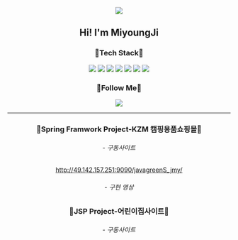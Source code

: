 <div align="center">
  <p>
    <img src="https://capsule-render.vercel.app/api?type=waving&&color=gradient&height=200&section=header&text=Welcome&fontSize=60&fontAlignY=38" />
  </p>
  <div>
    <h2>Hi! I'm MiyoungJi</h2>
  </div>  
  <div class="center">
    <h3>🌳Tech Stack🌳</h3>   
    <img src="https://img.shields.io/badge/Java-ED8B00?style=flat-square&logo=java&logoColor=white"/>
    <img src="https://img.shields.io/badge/CSS3-1572B6?style=flat-square&logo=css3&logoColor=white"/>
    <img src="https://img.shields.io/badge/Spring-6DB33F?style=flat-square&logo=spring&logoColor=white"/>
    <img src="https://img.shields.io/badge/HTML5-E34F26?style=flat-square&logo=html5&logoColor=white"/>
    <img src="https://img.shields.io/badge/jQuery-0769AD?style=flat-square&logo=jquery&logoColor=white"/>
    <img src="https://img.shields.io/badge/JavaScript-F7DF1E?style=flat-square&logo=JavaScript&logoColor=white"/>
    <img src="https://img.shields.io/badge/MySQL-4479A1?style=flat-square&logo=MySQL&logoColor=white"/>
  </div>
  <div>
    <h3>🌼Follow Me🌼</h3>   
    <a href="mailto:jmy4197@gmail.com"><img src="https://img.shields.io/badge/Gmail-d14836?style=flat-square&logo=Gmail&logoColor=white&link=mailto:jmy4197@gmail.com"/></a>
  </div>
  <hr/>
  <div>
    <h3>🌹Spring Framwork Project-KZM 캠핑용품쇼핑몰🌹</h3>
    <h6>- 구동사이트</h6>
    <a href="http://49.142.157.251:9090/javagreenS_jmy/">http://49.142.157.251:9090/javagreenS_jmy/</a>
    <h6>- 구현 영상</h6>
  </div>  
  <div>
    <h3>🌻JSP Project-어린이집사이트🌻</h3>
    <h6>- 구동사이트</h6>
    <br/>
  </div>  
</div>  
